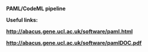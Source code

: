 <b> PAML/CodeML pipeline <b>
  
  Useful links:
  
  http://abacus.gene.ucl.ac.uk/software/paml.html
  
  http://abacus.gene.ucl.ac.uk/software/pamlDOC.pdf

